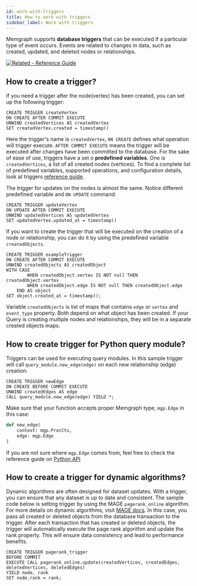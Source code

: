 ```yaml
---
id: work-with-triggers
title: How to work with triggers
sidebar_label: Work with triggers
---
```


Memgraph supports **database triggers** that can be executed if a particular type of event occurs. Events are related to changes in data, such as created, updated, and deleted nodes or relationships. 

[![Related - Reference Guide](https://img.shields.io/static/v1?label=Related&message=Reference%20Guide&color=yellow&style=for-the-badge)](/reference-guide/triggers.md) 


## How to create a trigger?

If you need a trigger after the node(vertex) has been created, you can set up the following trigger: 

```cypher
CREATE TRIGGER createVertex
ON CREATE AFTER COMMIT EXECUTE
UNWIND createdVertices AS createdVertex
SET createdVertex.created = timestamp()
```

Here the trigger's name is `createdVertex`,  `ON CREATE` defines what operation will trigger execute. `AFTER COMMIT EXECUTE` means the trigger will be executed after changes have been committed to the database. For the sake of ease of use, triggers have a set o **predefined variables**. One is `createdVertices`, a list of all created nodes (vertices). To find a complete list of predefined variables, supported operations, and configuration details, look at triggers [reference guide](https://memgraph.com/docs/memgraph/reference-guide/triggers).

The trigger for updates on the nodes is almost the same. Notice different predefined variable and `ON UPDATE` command:  

```cypher
CREATE TRIGGER updateVertex
ON UPDATE AFTER COMMIT EXECUTE
UNWIND updatedVertices AS updatedVertex
SET updatedVertex.updated_at = timestamp()

```

If you want to create the trigger that will be executed on the creation of a node or relationship, you can do it by using the predefined variable `createdObjects`.  

```cypher
CREATE TRIGGER exampleTrigger
ON CREATE AFTER COMMIT EXECUTE
UNWIND createdObjects AS createdObject
WITH CASE
        WHEN createdObject.vertex IS NOT null THEN createdObject.vertex
        WHEN createdObject.edge IS NOT null THEN createdObject.edge
    END AS object
SET object.created_at = timestamp();
```

Variable `createdObjects` is list of  maps that contains `edge` or `vertex` and `event_type` property. Both depend on 
what object has been created. If your Query is creating multiple nodes and relationships, they will be in a separate created objects maps. 


## How to create trigger for Python query module? 

Triggers can be used for executing query modules. In this sample trigger will call `query_module.new_edge(edge)` on each new 
relationship (edge) creation:

```cypher
CREATE TRIGGER newEdge
ON CREATE BEFORE COMMIT EXECUTE
UNWIND createdEdges AS edge
CALL query_module.new_edge(edge) YIELD *;
```

Make sure that your function accepts proper Memgraph type, `mgp.Edge` in this case: 

```python
def new_edge(
    context: mgp.ProcCtx,
    edge: mgp.Edge
)
```
If you are not sure where `mgp.Edge` comes from, feel free to check the reference guide on [Python API](https://memgraph.com/docs/memgraph/reference-guide/query-modules/api/python-api)

## How to create a trigger for dynamic algorithms? 

Dynamic algorithms are often designed for dataset updates. With a trigger, you can ensure that any dataset is up to date and consistent. The sample code below is setting trigger by using the MAGE `pagerank_online` algorithm. For more details on dynamic algorithms, visit [MAGE docs](https://memgraph.com/docs/mage/query-modules/available-queries). In this case, you pass all created or deleted objects from the database transaction to the trigger. After each transaction that has created or deleted objects, the trigger will automatically execute the page rank algorithm and update the rank property. This will ensure data consistency and lead to performance benefits. 

```cypher
CREATE TRIGGER pagerank_trigger 
BEFORE COMMIT 
EXECUTE CALL pagerank_online.update(createdVertices, createdEdges, deletedVertices, deletedEdges) 
YIELD node, rank
SET node.rank = rank;
```
